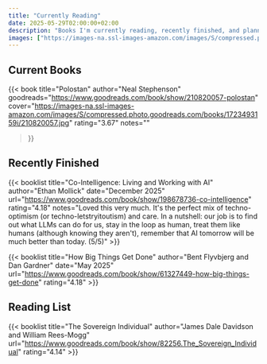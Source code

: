 ```yaml
---
title: "Currently Reading"
date: 2025-05-29T02:00:00+02:00
description: "Books I'm currently reading, recently finished, and planning to read. Tracking my reading journey with notes and reflections."
images: ["https://images-na.ssl-images-amazon.com/images/S/compressed.photo.goodreads.com/books/1723493159i/210820057.jpg"]
---
```


## Current Books

{{< book 
    title="Polostan" 
    author="Neal Stephenson"
    goodreads="https://www.goodreads.com/book/show/210820057-polostan"
    cover="https://images-na.ssl-images-amazon.com/images/S/compressed.photo.goodreads.com/books/1723493159i/210820057.jpg"
    rating="3.67"
    notes=""
>}}

## Recently Finished

{{< booklist title="Co-Intelligence: Living and Working with AI" author="Ethan Mollick" date="December 2025" url="https://www.goodreads.com/book/show/198678736-co-intelligence" rating="4.18" notes="Loved this very much. It's the perfect mix of techno-optimism (or techno-letstryitoutism) and care. In a nutshell: our job is to find out what LLMs can do for us, stay in the loop as human, treat them like humans (although knowing they aren't), remember that AI tomorrow will be much better than today. (5/5)" >}}

{{< booklist title="How Big Things Get Done" author="Bent Flyvbjerg and Dan Gardner" date="May 2025" url="https://www.goodreads.com/book/show/61327449-how-big-things-get-done" rating="4.18" >}}

## Reading List

{{< booklist title="The Sovereign Individual" author="James Dale Davidson and William Rees-Mogg" url="https://www.goodreads.com/book/show/82256.The_Sovereign_Individual" rating="4.14" >}}
